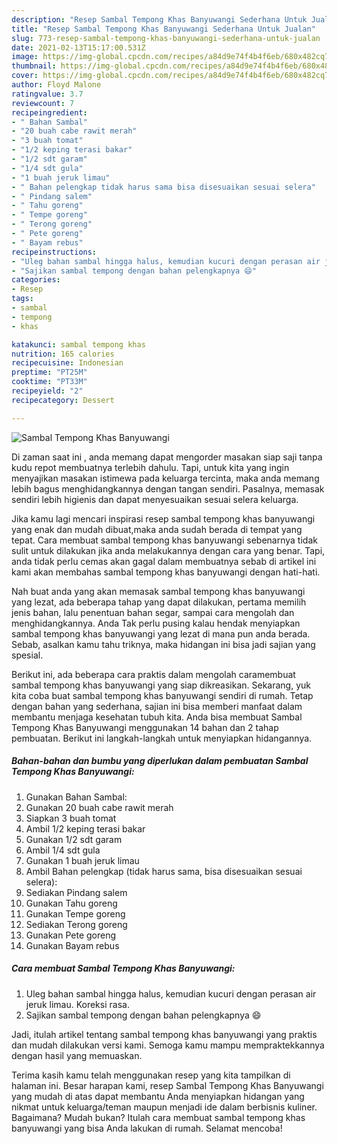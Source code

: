```yaml
---
description: "Resep Sambal Tempong Khas Banyuwangi Sederhana Untuk Jualan"
title: "Resep Sambal Tempong Khas Banyuwangi Sederhana Untuk Jualan"
slug: 773-resep-sambal-tempong-khas-banyuwangi-sederhana-untuk-jualan
date: 2021-02-13T15:17:00.531Z
image: https://img-global.cpcdn.com/recipes/a84d9e74f4b4f6eb/680x482cq70/sambal-tempong-khas-banyuwangi-foto-resep-utama.jpg
thumbnail: https://img-global.cpcdn.com/recipes/a84d9e74f4b4f6eb/680x482cq70/sambal-tempong-khas-banyuwangi-foto-resep-utama.jpg
cover: https://img-global.cpcdn.com/recipes/a84d9e74f4b4f6eb/680x482cq70/sambal-tempong-khas-banyuwangi-foto-resep-utama.jpg
author: Floyd Malone
ratingvalue: 3.7
reviewcount: 7
recipeingredient:
- " Bahan Sambal"
- "20 buah cabe rawit merah"
- "3 buah tomat"
- "1/2 keping terasi bakar"
- "1/2 sdt garam"
- "1/4 sdt gula"
- "1 buah jeruk limau"
- " Bahan pelengkap tidak harus sama bisa disesuaikan sesuai selera"
- " Pindang salem"
- " Tahu goreng"
- " Tempe goreng"
- " Terong goreng"
- " Pete goreng"
- " Bayam rebus"
recipeinstructions:
- "Uleg bahan sambal hingga halus, kemudian kucuri dengan perasan air jeruk limau. Koreksi rasa."
- "Sajikan sambal tempong dengan bahan pelengkapnya 😄"
categories:
- Resep
tags:
- sambal
- tempong
- khas

katakunci: sambal tempong khas 
nutrition: 165 calories
recipecuisine: Indonesian
preptime: "PT25M"
cooktime: "PT33M"
recipeyield: "2"
recipecategory: Dessert

---
```



![Sambal Tempong Khas Banyuwangi](https://img-global.cpcdn.com/recipes/a84d9e74f4b4f6eb/680x482cq70/sambal-tempong-khas-banyuwangi-foto-resep-utama.jpg)

Di zaman  saat ini , anda memang dapat mengorder masakan siap saji tanpa kudu repot membuatnya terlebih dahulu. Tapi, untuk kita yang ingin menyajikan masakan istimewa pada keluarga tercinta, maka anda memang lebih bagus menghidangkannya dengan tangan sendiri. Pasalnya, memasak sendiri lebih higienis dan dapat menyesuaikan sesuai selera keluarga.

Jika kamu lagi mencari inspirasi resep sambal tempong khas banyuwangi yang enak dan mudah dibuat,maka anda sudah berada di tempat yang tepat. Cara membuat sambal tempong khas banyuwangi  sebenarnya tidak sulit untuk dilakukan jika anda melakukannya dengan cara yang benar. Tapi, anda tidak perlu cemas akan gagal dalam membuatnya 
sebab di artikel ini kami akan membahas sambal tempong khas banyuwangi dengan hati-hati.  



Nah buat anda yang akan memasak sambal tempong khas banyuwangi yang lezat, ada beberapa tahap yang dapat dilakukan, pertama memilih jenis bahan, lalu penentuan bahan segar, sampai cara mengolah dan menghidangkannya. Anda Tak perlu pusing kalau hendak menyiapkan sambal tempong khas banyuwangi yang lezat di mana pun anda berada. Sebab, asalkan kamu  tahu triknya, maka hidangan ini bisa jadi sajian yang spesial.

Berikut ini, ada beberapa cara praktis  dalam mengolah caramembuat sambal tempong khas banyuwangi yang siap dikreasikan. Sekarang, yuk kita coba buat sambal tempong khas banyuwangi sendiri di rumah. Tetap dengan bahan yang sederhana, sajian ini bisa memberi manfaat dalam membantu menjaga kesehatan tubuh kita. Anda bisa membuat Sambal Tempong Khas Banyuwangi menggunakan 14 bahan dan 2 tahap pembuatan. Berikut ini langkah-langkah untuk menyiapkan hidangannya.

<!--inarticleads1-->

##### Bahan-bahan dan bumbu yang diperlukan dalam pembuatan Sambal Tempong Khas Banyuwangi:

1. Gunakan  Bahan Sambal:
1. Gunakan 20 buah cabe rawit merah
1. Siapkan 3 buah tomat
1. Ambil 1/2 keping terasi bakar
1. Gunakan 1/2 sdt garam
1. Ambil 1/4 sdt gula
1. Gunakan 1 buah jeruk limau
1. Ambil  Bahan pelengkap (tidak harus sama, bisa disesuaikan sesuai selera):
1. Sediakan  Pindang salem
1. Gunakan  Tahu goreng
1. Gunakan  Tempe goreng
1. Sediakan  Terong goreng
1. Gunakan  Pete goreng
1. Gunakan  Bayam rebus




<!--inarticleads2-->

##### Cara membuat Sambal Tempong Khas Banyuwangi:

1. Uleg bahan sambal hingga halus, kemudian kucuri dengan perasan air jeruk limau. Koreksi rasa.
1. Sajikan sambal tempong dengan bahan pelengkapnya 😄




Jadi, itulah artikel tentang  sambal tempong khas banyuwangi  yang praktis dan mudah dilakukan versi kami. Semoga kamu mampu mempraktekkannya dengan hasil yang memuaskan. 

Terima kasih kamu telah menggunakan resep yang kita tampilkan di halaman ini. Besar harapan kami, resep  Sambal Tempong Khas Banyuwangi yang mudah di atas dapat membantu Anda menyiapkan hidangan yang nikmat untuk keluarga/teman maupun menjadi ide dalam berbisnis kuliner. Bagaimana? Mudah bukan? Itulah cara membuat sambal tempong khas banyuwangi yang bisa Anda lakukan di rumah. Selamat mencoba!

